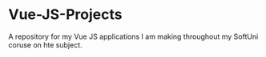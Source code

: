 # Vue-JS-Projects

A repository for my Vue JS applications I am making throughout my SoftUni coruse on hte subject.
